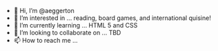 - 👋 Hi, I’m @aeggerton
- 👀 I’m interested in ... reading, board games, and international quisine! 
- 🌱 I’m currently learning ... HTML 5 and CSS
- 💞️ I’m looking to collaborate on ... TBD
- 📫 How to reach me ...

<!---
aeggerton/aeggerton is a ✨ special ✨ repository because its `README.md` (this file) appears on your GitHub profile.
You can click the Preview link to take a look at your changes.
--->

